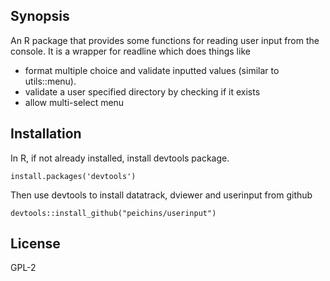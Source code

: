 ## Synopsis

An R package that provides some functions for reading user input from the console. 
It is a wrapper for readline which does things like 
- format multiple choice and validate inputted values (similar to utils::menu).
- validate a user specified directory by checking if it exists
- allow multi-select menu

## Installation

In R, if not already installed, install devtools package.

```
install.packages('devtools')
```

Then use devtools to install datatrack, dviewer and userinput from github

```
devtools::install_github("peichins/userinput")
```

## License

GPL-2